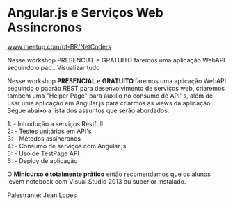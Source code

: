 # Angular.js e Serviços Web Assíncronos

<a href="https://www.meetup.com/pt-BR/NetCoders/events/235905917/">www.meetup.com/pt-BR/NetCoders</a>

<div id="past-event-description-wrap" itemprop="description" class="line margin-bottom padding-top ">

<p class="truncated display-none">Nesse workshop&nbsp;PRESENCIAL e GRATUITO faremos uma aplicação WebAPI seguindo o pad...<a class="see-all">Visualizar tudo</a></p>
<span class="full"><p>Nesse workshop&nbsp;<b>PRESENCIAL </b>e <b>GRATUITO </b>faremos uma aplicação WebAPI seguindo o padrão REST para desenvolvimento de serviços web, criaremos também uma "Helper Page" para auxilio no consumo de API' s, além de usar uma aplicação em Angular.js para criarmos as views da aplicação.  <br>Segue abaixo a lista dos assuntos que serão abordados:</p> 
<p>1: - Introdução a serviços Restfull  <br>2: - Testes unitários em API's  <br>3: - Métodos assíncronos  <br>4: - Consumo de serviços com Angular.js  <br>5: - Uso de TestPage API  <br>6: - Deploy de aplicação</p> 
<p>O <b>Minicurso é totalmente prático</b> então recomendamos que os alunos levem notebook com Visual Studio 2013 ou superior instalado.</p> 
<p>Palestrante: Jean Lopes  <br></p></span>

</div>
